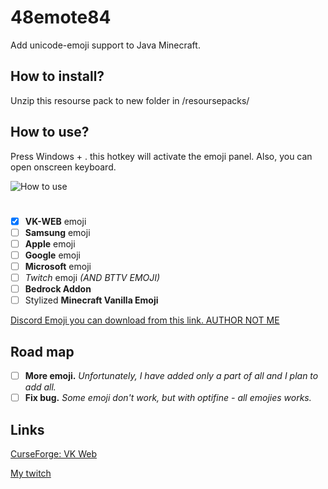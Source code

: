 # 48emote84
Add unicode-emoji support to Java Minecraft.

## How to install?
Unzip this resourse pack to new folder in /resoursepacks/

## How to use?
Press Windows + . this hotkey will activate the emoji panel.
Also, you can open onscreen keyboard.

![How to use]()

#

- [X] **VK-WEB** emoji
- [ ] **Samsung** emoji
- [ ] **Apple** emoji
- [ ] **Google** emoji
- [ ] **Microsoft** emoji
- [ ] *Twitch* emoji *(AND BTTV EMOJI)*
- [ ] **Bedrock Addon**
- [ ] Stylized **Minecraft Vanilla Emoji**

[Discord Emoji you can download from this link. AUTHOR NOT ME](https://www.curseforge.com/minecraft/texture-packs/andros-discord-emojis)

## Road map

- [ ] **More emoji.** *Unfortunately, I have added only a part of all and I plan to add all.*
- [ ] **Fix bug.** *Some emoji don't work, but with optifine - all emojies works.*

## Links
[CurseForge: VK Web](https://www.curseforge.com/minecraft/texture-packs/fortyeight-emote-vk-web)

[My twitch](https://www.twitch.tv/alexei4884)
